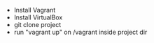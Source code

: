 
 - Install Vagrant
 - Install VirtualBox
 - git clone project
 - run "vagrant up" on /vagrant inside project dir